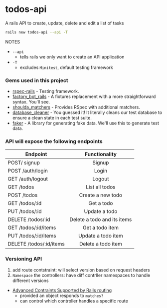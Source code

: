 # todos-api
A rails API to create, update, delete and edit a list of tasks

```bash
rails new todos-api --api -T
```
NOTES
* `--api`
  * tells rails we only want to create an API application
* `-T`
  * excludes `Minitest`, default testing framework

### Gems used in this project
* [rspec-rails](https://github.com/rspec/rspec-rails) - Testing framework.
* [factory_bot_rails](https://github.com/thoughtbot/factory_bot_rails) - A fixtures replacement with a more straightforward syntax. You'll see.
* [shoulda_matchers](https://github.com/thoughtbot/shoulda-matchers) - Provides RSpec with additional matchers.
* [database_cleaner](https://github.com/DatabaseCleaner/database_cleaner) - You guessed it! It literally cleans our test database to ensure a clean state in each test suite.
* [faker](https://github.com/stympy/faker) - A library for generating fake data. We'll use this to generate test data.

### API will expose the following endpoints

| Endpoint      | Functionality |
| ------------- |:-------------:|
| POST/ signup  | Signup        |
| POST /auth/login | Login      |
| GET /auth/logout| Logout   |
| GET /todos | List all todos   |
| POST /todos | Create a new todo |
| GET /todos/:id | Get a todo  |
| PUT /todos/:id | Update a todo   |
| DELETE /todos/:id | Delete a todo and its items   |
| GET /todos/:id/items | Get a todo item   |
| PUT /todos/:id/items | Update a todo item   |
| DELETE /todos/:id/items | Delete a todo item   |

### Versioning API
1) add route contstraint: will select version based on request headers
2) `Namespace` the controllers: have diff contrller namespaces to handle different versions

- [Advanced Contraints Supported by Rails routing](https://guides.rubyonrails.org/routing.html#advanced-constraints)
  - provided an object responds to `matches?`
  - can control which controller handles a specific route